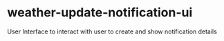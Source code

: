 # weather-update-notification-ui
User Interface to interact with user to create and show notification details
